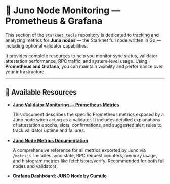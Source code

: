 # 📡 Juno Node Monitoring — Prometheus & Grafana

This section of the `starknet_tools` repository is dedicated to tracking and analyzing metrics for **Juno nodes** — the Starknet full node written in Go — including optional validator capabilities.

It provides complete resources to help you monitor sync status, validator attestation performance, RPC traffic, and system-level usage. Using **Prometheus and Grafana**, you can maintain visibility and performance over your infrastructure.

---

## 📁 Available Resources

- **[Juno Validator Monitoring — Prometheus Metrics](https://github.com/Cumulo-pro/starknet_tools/blob/main/juno/attestation_metrics.md)**

   This document describes the specific Prometheus metrics exposed by a Juno node when acting as a validator. It includes detailed explanations of attestation epochs, slots, confirmations, and suggested alert rules to track validator uptime and failures.

- **[Juno Node Metrics Documentation](https://github.com/Cumulo-pro/starknet_tools/blob/main/juno/metrics.md)**

   A comprehensive reference for all metrics exported by Juno via `/metrics`. Includes sync state, RPC request counters, memory usage, and histogram metrics like fetch/store/verify. Recommended for both full nodes and validators.

- **[Grafana Dashboard: JUNO Node by Cumulo](https://github.com/Cu)**

